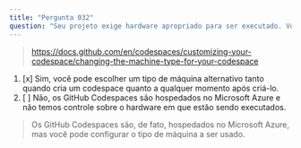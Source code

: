 ```yaml
---
title: "Pergunta 032"
question: "Seu projeto exige hardware apropriado para ser executado. Você pode personalizar a quantidade de núcleos de CPU que serão alocados para o ambiente do seu GitHub Codespace?"
---
```



> https://docs.github.com/en/codespaces/customizing-your-codespace/changing-the-machine-type-for-your-codespace
1. [x] Sim, você pode escolher um tipo de máquina alternativo tanto quando cria um codespace quanto a qualquer momento após criá-lo.
1. [ ] Não, os GitHub Codespaces são hospedados no Microsoft Azure e não temos controle sobre o hardware em que estão sendo executados.
> Os GitHub Codespaces são, de fato, hospedados no Microsoft Azure, mas você pode configurar o tipo de máquina a ser usado.
